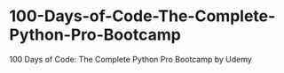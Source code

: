 # 100-Days-of-Code-The-Complete-Python-Pro-Bootcamp
100 Days of Code: The Complete Python Pro Bootcamp by Udemy
